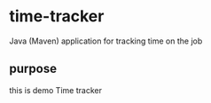 # time-tracker
Java (Maven) application for tracking time on the job
## purpose
this is demo
Time tracker
